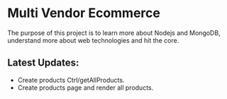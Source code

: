 # Multi Vendor Ecommerce
The purpose of this project is to learn more about Nodejs and MongoDB, understand more about web technologies and hit the core.
## Latest Updates:
- Create products Ctrl/getAllProducts. 
- Create products page and render all products.